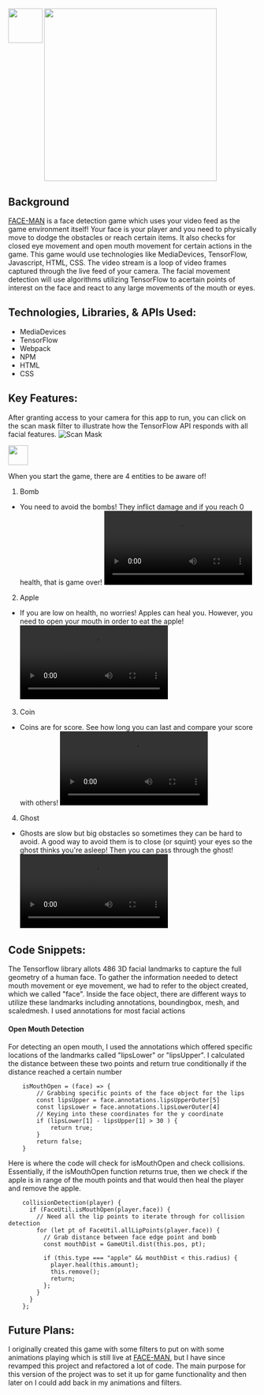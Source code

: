 # <img align="left" src="https://media.discordapp.net/attachments/597985513701376013/870506369223102514/FACE-MAN_Logo_1.png?width=670&height=670" width=70px> <img align="center" src="https://media.discordapp.net/attachments/597985513701376013/882378436868464710/FACE-MAN_Title.png" width=350px>

## Background

<a href="https://kinkatse.github.io/FACEMAN/" target="_blank" rel="noopener noreferrer">FACE-MAN</a> is a face detection game which uses your video feed as the game environment itself! Your face is your player and you need to physically move to dodge the obstacles or reach certain items. It also checks for closed eye movement and open mouth movement for certain actions in the game. This game would use technologies like MediaDevices, TensorFlow, Javascript, HTML, CSS. The video stream is a loop of video frames captured through the live feed of your camera. The facial movement detection will use algorithms utilizing TensorFlow to acertain points of interest on the face and react to any large movements of the mouth or eyes.

## Technologies, Libraries, & APIs Used:
 
- MediaDevices
- TensorFlow
- Webpack
- NPM
- HTML
- CSS

## Key Features:

After granting access to your camera for this app to run, you can click on the scan mask filter to illustrate how the TensorFlow API responds with all facial features.
![Scan Mask](https://i.imgur.com/Sb6xtY1.gif)

<img src="https://i.imgur.com/Sb6xtY1.gif" width="40" height="40" />

When you start the game, there are 4 entities to be aware of!
1. Bomb
- You need to avoid the bombs! They inflict damage and if you reach 0 health, that is game over!
![Bomb](https://i.gyazo.com/d753fba2e335bb1eda09dbc35b40e55d.mp4)

2. Apple
- If you are low on health, no worries! Apples can heal you. However, you need to open your mouth in order to eat the apple!
![Apple](https://i.gyazo.com/a231b0d0133b1c9548716aa445f744ae.mp4)

3. Coin
- Coins are for score. See how long you can last and compare your score with others!
![Coin](https://i.gyazo.com/19ce00a9ef6de8317fa3f1f068d207b8.mp4)

4. Ghost
- Ghosts are slow but big obstacles so sometimes they can be hard to avoid. A good way to avoid them is to close (or squint) your eyes so the ghost thinks you're asleep! Then you can pass through the ghost!
![Ghost](https://i.gyazo.com/e0e30ce8cb8aad9c49b5f8712e4bd9c6.mp4)

## Code Snippets:

The Tensorflow library allots 486 3D facial landmarks to capture the full geometry of a human face. To gather the information needed to detect mouth movement or eye movement, we had to refer to the object created, which we called "face". Inside the face object, there are different ways to utilize these landmarks including annotations, boundingbox, mesh, and scaledmesh. I used annotations for most facial actions

<h4>Open Mouth Detection</h4>

For detecting an open mouth, I used the annotations which offered specific locations of the landmarks called "lipsLower" or "lipsUpper". I calculated the distance between these two points and return true conditionally if the distance reached a certain number

```
    isMouthOpen = (face) => {
        // Grabbing specific points of the face object for the lips
        const lipsUpper = face.annotations.lipsUpperOuter[5]
        const lipsLower = face.annotations.lipsLowerOuter[4]
        // Keying into these coordinates for the y coordinate
        if (lipsLower[1] - lipsUpper[1] > 30 ) {
            return true;
        }
        return false;
    }
```

Here is where the code will check for isMouthOpen and check collisions. Essentially, if the isMouthOpen function returns true, then we check if the apple is in range of the mouth points and that would then heal the player and remove the apple.

```
    collisionDetection(player) {
      if (FaceUtil.isMouthOpen(player.face)) {
        // Need all the lip points to iterate through for collision detection
        for (let pt of FaceUtil.allLipPoints(player.face)) {
          // Grab distance between face edge point and bomb
          const mouthDist = GameUtil.dist(this.pos, pt);
  
          if (this.type === "apple" && mouthDist < this.radius) {
            player.heal(this.amount);
            this.remove();
            return;
          };
        }
      }
    };
```

## Future Plans:

I originally created this game with some filters to put on with some animations playing which is still live at <a href="https://kinkatse.github.io/FACE-MAN/" target="_blank" rel="noopener noreferrer">FACE-MAN</a>, but I have since revamped this project and refactored a lot of code. The main purpose for this version of the project was to set it up for game functionality and then later on I could add back in my animations and filters.
